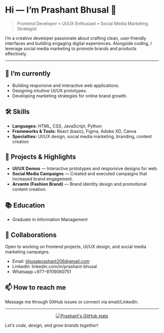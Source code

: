 # Hi — I’m Prashant Bhusal 👋

> Frontend Developer • UI/UX Enthusiast • Social Media Marketing Strategist

I’m a creative developer passionate about crafting clean, user‑friendly interfaces and building engaging digital experiences. Alongside coding, I leverage social media marketing to promote brands and products effectively.

---

## 🔭 I’m currently

* Building responsive and interactive web applications.
* Designing intuitive UI/UX prototypes.
* Developing marketing strategies for online brand growth.

## 🛠️ Skills

* **Languages:** HTML, CSS, JavaScript, Python
* **Frameworks & Tools:** React (basic), Figma, Adobe XD, Canva
* **Specialties:** UI/UX design, social media marketing, branding, content creation

## 🚀 Projects & Highlights

* **UI/UX Demos** — Interactive prototypes and responsive designs for web.
* **Social Media Campaigns** — Created and executed campaigns that increased brand engagement.
* **Arvante (Fashion Brand)** — Brand identity design and promotional content creation.

## 📚 Education

* Graduate in Information Management

## 🤝 Collaborations

Open to working on frontend projects, UI/UX design, and social media marketing campaigns.

* Email: bhusalprashant206@gmail.com
* LinkedIn: linkedin.com/in/prashant-bhusal
* Whatsapp:+977-9709060751

## 📫 How to reach me

Message me through GitHub issues or connect via email/LinkedIn.

---

<p align="center">
  <a href="https://github.com/prashantbhusal"> <img src="https://github-readme-stats.vercel.app/api?username=prashantbhusal&show_icons=true" alt="Prashant's GitHub stats"/></a>
</p>

*Let’s code, design, and grow brands together!*
